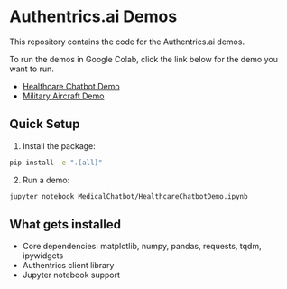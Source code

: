 # Authentrics.ai Demos

This repository contains the code for the Authentrics.ai demos.

To run the demos in Google Colab, click the link below for the demo you want to run.

- [Healthcare Chatbot Demo](https://colab.research.google.com/github/Authentrics-ai/demos/blob/main/MedicalChatbot/HealthcareChatbotDemo.ipynb)
- [Military Aircraft Demo](https://colab.research.google.com/github/Authentrics-ai/demos/blob/main/MilitaryAircraft/MilitaryAircraftDemo.ipynb)

## Quick Setup

1. Install the package:

```bash
pip install -e ".[all]"
```

2. Run a demo:

```bash
jupyter notebook MedicalChatbot/HealthcareChatbotDemo.ipynb
```

## What gets installed

- Core dependencies: matplotlib, numpy, pandas, requests, tqdm, ipywidgets
- Authentrics client library
- Jupyter notebook support
